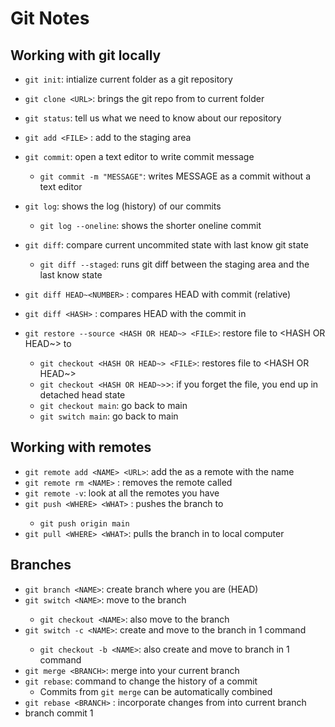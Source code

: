 # Git Notes

## Working with git locally 

- `git init`: intialize current folder as a git repository
- `git clone <URL>`: brings the git repo from <URL> to current folder
- `git status`: tell us what we need to know about our repository

- `git add <FILE>` : add <FILE> to the staging area
- `git commit`: open a text editor to write commit message
    - `git commit -m "MESSAGE"`: writes MESSAGE as a commit without a text editor

- `git log`: shows the log (history) of our commits
    - `git log --oneline`: shows the shorter oneline commit

- `git diff`: compare current uncommited state with last know git state
    - `git diff --staged`: runs git diff between the staging area and the last know state
- `git diff HEAD~<NUMBER>` : compares HEAD with commit <NUMBER> (relative)
- `git diff <HASH>` : compares HEAD with the commit in <HASH>
- `git restore --source <HASH OR HEAD~> <FILE>`: restore file to <HASH OR HEAD~> to <FILE>
    - `git checkout <HASH OR HEAD~> <FILE>`: restores file to <HASH OR HEAD~>
    - `git checkout <HASH OR HEAD~>`>: if you forget the file, you end up in detached head state
    - `git checkout main`: go back to main
    - `git switch main`: go back to main

## Working with remotes

- `git remote add <NAME> <URL>`: add the <URL> as a remote with the name <NAME>
- `git remote rm <NAME>` : removes the remote called <NAME>
- `git remote -v`: look at all the remotes you have
- `git push <WHERE> <WHAT>` : pushes the <WHAT> branch to <WHERE>
   - `git push origin main`
- `git pull <WHERE> <WHAT>`: pulls the <WHAT> branch in <WHERE> to local computer

## Branches
- `git branch <NAME>`: create branch <NAME> where you are (HEAD)
- `git switch <NAME>`: move to the branch <NAME>
    - `git checkout <NAME>`: also move to the branch <NAME>
- `git switch -c <NAME>`: create and move to the branch <NAME> in 1 command
    - `git checkout -b <NAME>`: also create and move to branch <NAME> in 1 command
- `git merge <BRANCH>`: merge <BRANCH> into your current branch
- `git rebase`: command to change the history of a commit
    - Commits from `git merge` can be automatically combined
- `git rebase <BRANCH>` : incorporate changes from <BRANCH> into current branch
- branch commit 1

